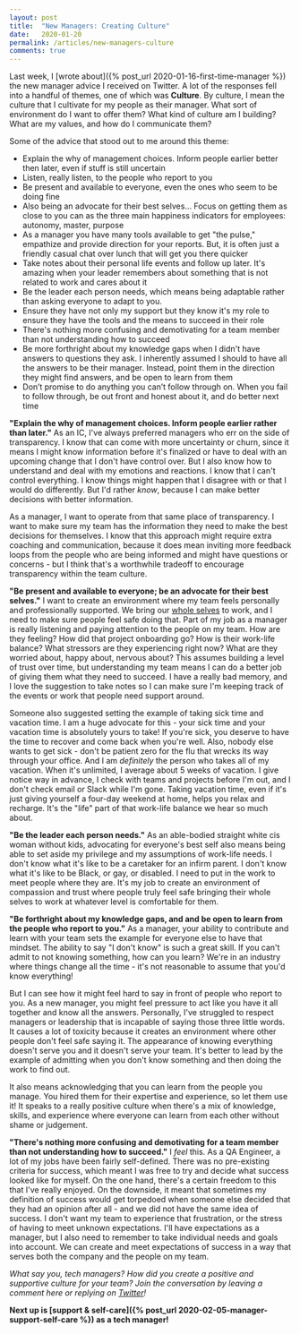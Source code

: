 ```yaml
---
layout: post
title:  "New Managers: Creating Culture"
date:   2020-01-20
permalink: /articles/new-managers-culture
comments: true
---
```


Last week, I [wrote about]({% post_url 2020-01-16-first-time-manager %}) the new manager advice I received on Twitter. A lot of the responses fell into a handful of themes, one of which was **Culture**. By culture, I mean the culture that I cultivate for my people as their manager. What sort of environment do I want to offer them? What kind of culture am I building? What are my values, and how do I communicate them?

Some of the advice that stood out to me around this theme:

- Explain the why of management choices. Inform people earlier better then later, even if stuff is still uncertain
- Listen, really listen, to the people who report to you
- Be present and available to everyone, even the ones who seem to be doing fine
- Also being an advocate for their best selves... Focus on getting them as close to you can as the three main happiness indicators for employees: autonomy, master, purpose
- As a manager you have many tools available to get "the pulse," empathize and provide direction for your reports. But, it is often just a friendly casual chat over lunch that will get you there quicker
- Take notes about their personal life events and follow up later. It's amazing when your leader remembers about something that is not related to work and cares about it
- Be the leader each person needs, which means being adaptable rather than asking everyone to adapt to you.
- Ensure they have not only my support but they know it's my role to ensure they have the tools and the means to succeed in their role
- There's nothing more confusing and demotivating for a team member than not understanding how to succeed
- Be more forthright about my knowledge gaps when I didn't have answers to questions they ask. I inherently assumed I should to have all the answers to be their manager. Instead, point them in the direction they might find answers, and be open to learn from them
- Don’t promise to do anything you can’t follow through on. When you fail to follow through, be out front and honest about it, and do better next time

**"Explain the why of management choices. Inform people earlier rather than later."** As an IC, I've always preferred managers who err on the side of transparency. I know that can come with more uncertainty or churn, since it means I might know information before it's finalized or have to deal with an upcoming change that I don't have control over. But I also know how to understand and deal with my emotions and reactions. I know that I can't control everything. I know things might happen that I disagree with or that I would do differently. But I'd rather _know_, because I can make better decisions with better information.

As a manager, I want to operate from that same place of transparency. I want to make sure my team has the information they need to make the best decisions for themselves. I know that this approach might require extra coaching and communication, because it does mean inviting more feedback loops from the people who are being informed and might have questions or concerns - but I think that's a worthwhile tradeoff to encourage transparency within the team culture.

**"Be present and available to everyone; be an advocate for their best selves."** I want to create an environment where my team feels personally and professionally supported. We bring our [whole selves](https://speakerdeck.com/angelariggs/why-is-there-a-marble-in-your-nose?slide=28) to work, and I need to make sure people feel safe doing that. Part of my job as a manager is really listening and paying attention to the people on my team. How are they feeling? How did that project onboarding go? How is their work-life balance? What stressors are they experiencing right now? What are they worried about, happy about, nervous about? This assumes building a level of trust over time, but understanding my team means I can do a better job of giving them what they need to succeed. I have a really bad memory, and I love the suggestion to take notes so I can make sure I'm keeping track of the events or work that people need support around.

Someone also suggested setting the example of taking sick time and vacation time. I am a huge advocate for this - your sick time and your vacation time is absolutely yours to take! If you're sick, you deserve to have the time to recover and come back when you're well. Also, nobody else wants to get sick - don't be patient zero for the flu that wrecks its way through your office. And I am _definitely_ the person who takes all of my vacation. When it's unlimited, I average about 5 weeks of vacation. I give notice way in advance, I check with teams and projects before I'm out, and I don't check email or Slack while I'm gone. Taking vacation time, even if it's just giving yourself a four-day weekend at home, helps you relax and recharge. It's the "life" part of that work-life balance we hear so much about. 

**"Be the leader each person needs."** As an able-bodied straight white cis woman without kids, advocating for everyone's best self also means being able to set aside my privilege and my assumptions of work-life needs. I don't know what it's like to be a caretaker for an infirm parent. I don't know what it's like to be Black, or gay, or disabled. I need to put in the work to meet people where they are. It's my job to create an environment of compassion and trust where people truly feel safe bringing their whole selves to work at whatever level is comfortable for them.

**"Be forthright about my knowledge gaps, and and be open to learn from the people who report to you."** As a manager, your ability to contribute and learn with your team sets the example for everyone else to have that mindset. The ability to say "I don't know" is such a great skill. If you can't admit to not knowing something, how can you learn? We're in an industry where things change all the time - it's not reasonable to assume that you'd know everything!

But I can see how it might feel hard to say in front of people who report to you. As a new manager, you might feel pressure to act like you have it all together and know all the answers. Personally, I've struggled to respect managers or leadership that is incapable of saying those three little words. It causes a lot of toxicity because it creates an environment where other people don't feel safe saying it. The appearance of knowing everything doesn't serve you and it doesn't serve your team. It's better to lead by the example of admitting when you don't know something and then doing the work to find out.

It also means acknowledging that you can learn from the people you manage. You hired them for their expertise and experience, so let them use it! It speaks to a really positive culture when there's a mix of knowledge, skills, and experience where everyone can learn from each other without shame or judgement. 

**"There's nothing more confusing and demotivating for a team member than not understanding how to succeed."** I _feel_ this. As a QA Engineer, a lot of my jobs have been fairly self-defined. There was no pre-existing criteria for success, which meant I was free to try and decide what success looked like for myself. On the one hand, there's a certain freedom to this that I've really enjoyed. On the downside, it meant that sometimes my definition of success would get torpedoed when someone else decided that they had an opinion after all - and we did not have the same idea of success. I don't want my team to experience that frustration, or the stress of having to meet unknown expectations. I'll have expectations as a manager, but I also need to remember to take individual needs and goals into account. We can create and meet expectations of success in a way that serves both the company and the people on my team.  

_What say you, tech managers? How did you create a positive and supportive culture for your team? Join the conversation by leaving a comment here or replying on [Twitter](https://twitter.com/AngelaRiggs_/status/1216078559346741249)!_

**Next up is [support & self-care]({% post_url 2020-02-05-manager-support-self-care %}) as a tech manager!**